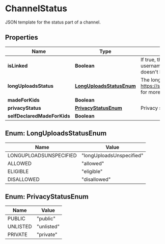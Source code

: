 

# ChannelStatus

JSON template for the status part of a channel.

## Properties

Name | Type | Description | Notes
------------ | ------------- | ------------- | -------------
**isLinked** | **Boolean** | If true, then the user is linked to either a YouTube username or G+ account. Otherwise, the user doesn&#39;t have a public YouTube identity. |  [optional]
**longUploadsStatus** | [**LongUploadsStatusEnum**](#LongUploadsStatusEnum) | The long uploads status of this channel. See https://support.google.com/youtube/answer/71673 for more information. |  [optional]
**madeForKids** | **Boolean** |  |  [optional]
**privacyStatus** | [**PrivacyStatusEnum**](#PrivacyStatusEnum) | Privacy status of the channel. |  [optional]
**selfDeclaredMadeForKids** | **Boolean** |  |  [optional]



## Enum: LongUploadsStatusEnum

Name | Value
---- | -----
LONGUPLOADSUNSPECIFIED | &quot;longUploadsUnspecified&quot;
ALLOWED | &quot;allowed&quot;
ELIGIBLE | &quot;eligible&quot;
DISALLOWED | &quot;disallowed&quot;



## Enum: PrivacyStatusEnum

Name | Value
---- | -----
PUBLIC | &quot;public&quot;
UNLISTED | &quot;unlisted&quot;
PRIVATE | &quot;private&quot;



